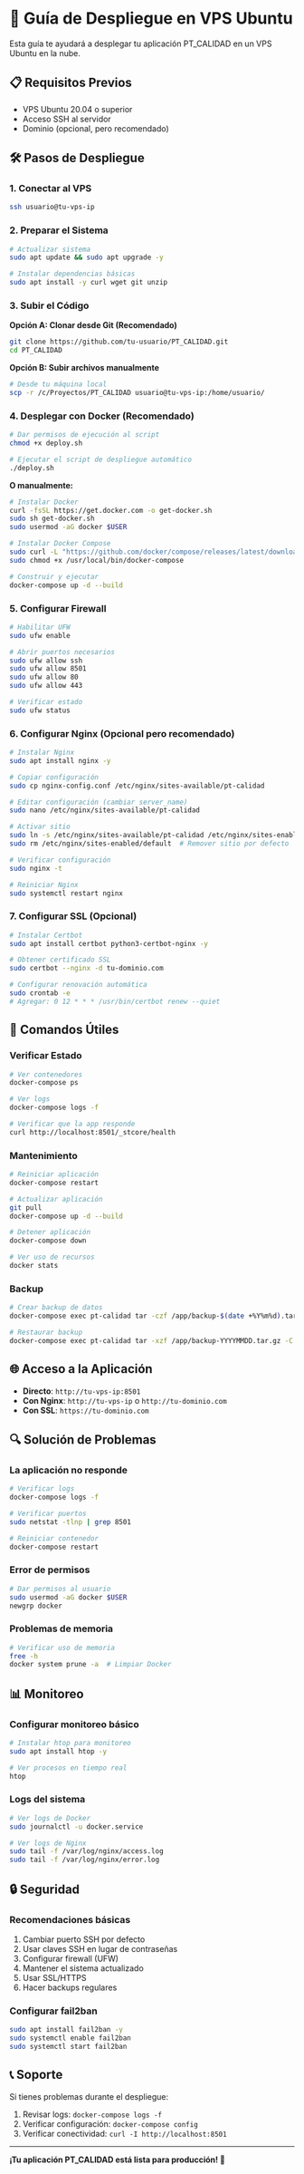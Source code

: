 # 🚀 Guía de Despliegue en VPS Ubuntu

Esta guía te ayudará a desplegar tu aplicación PT_CALIDAD en un VPS Ubuntu en la nube.

## 📋 Requisitos Previos

- VPS Ubuntu 20.04 o superior
- Acceso SSH al servidor
- Dominio (opcional, pero recomendado)

## 🛠️ Pasos de Despliegue

### 1. Conectar al VPS

```bash
ssh usuario@tu-vps-ip
```

### 2. Preparar el Sistema

```bash
# Actualizar sistema
sudo apt update && sudo apt upgrade -y

# Instalar dependencias básicas
sudo apt install -y curl wget git unzip
```

### 3. Subir el Código

**Opción A: Clonar desde Git (Recomendado)**
```bash
git clone https://github.com/tu-usuario/PT_CALIDAD.git
cd PT_CALIDAD
```

**Opción B: Subir archivos manualmente**
```bash
# Desde tu máquina local
scp -r /c/Proyectos/PT_CALIDAD usuario@tu-vps-ip:/home/usuario/
```

### 4. Desplegar con Docker (Recomendado)

```bash
# Dar permisos de ejecución al script
chmod +x deploy.sh

# Ejecutar el script de despliegue automático
./deploy.sh
```

**O manualmente:**
```bash
# Instalar Docker
curl -fsSL https://get.docker.com -o get-docker.sh
sudo sh get-docker.sh
sudo usermod -aG docker $USER

# Instalar Docker Compose
sudo curl -L "https://github.com/docker/compose/releases/latest/download/docker-compose-$(uname -s)-$(uname -m)" -o /usr/local/bin/docker-compose
sudo chmod +x /usr/local/bin/docker-compose

# Construir y ejecutar
docker-compose up -d --build
```

### 5. Configurar Firewall

```bash
# Habilitar UFW
sudo ufw enable

# Abrir puertos necesarios
sudo ufw allow ssh
sudo ufw allow 8501
sudo ufw allow 80
sudo ufw allow 443

# Verificar estado
sudo ufw status
```

### 6. Configurar Nginx (Opcional pero recomendado)

```bash
# Instalar Nginx
sudo apt install nginx -y

# Copiar configuración
sudo cp nginx-config.conf /etc/nginx/sites-available/pt-calidad

# Editar configuración (cambiar server_name)
sudo nano /etc/nginx/sites-available/pt-calidad

# Activar sitio
sudo ln -s /etc/nginx/sites-available/pt-calidad /etc/nginx/sites-enabled/
sudo rm /etc/nginx/sites-enabled/default  # Remover sitio por defecto

# Verificar configuración
sudo nginx -t

# Reiniciar Nginx
sudo systemctl restart nginx
```

### 7. Configurar SSL (Opcional)

```bash
# Instalar Certbot
sudo apt install certbot python3-certbot-nginx -y

# Obtener certificado SSL
sudo certbot --nginx -d tu-dominio.com

# Configurar renovación automática
sudo crontab -e
# Agregar: 0 12 * * * /usr/bin/certbot renew --quiet
```

## 🔧 Comandos Útiles

### Verificar Estado
```bash
# Ver contenedores
docker-compose ps

# Ver logs
docker-compose logs -f

# Verificar que la app responde
curl http://localhost:8501/_stcore/health
```

### Mantenimiento
```bash
# Reiniciar aplicación
docker-compose restart

# Actualizar aplicación
git pull
docker-compose up -d --build

# Detener aplicación
docker-compose down

# Ver uso de recursos
docker stats
```

### Backup
```bash
# Crear backup de datos
docker-compose exec pt-calidad tar -czf /app/backup-$(date +%Y%m%d).tar.gz /app/data

# Restaurar backup
docker-compose exec pt-calidad tar -xzf /app/backup-YYYYMMDD.tar.gz -C /app/
```

## 🌐 Acceso a la Aplicación

- **Directo**: `http://tu-vps-ip:8501`
- **Con Nginx**: `http://tu-vps-ip` o `http://tu-dominio.com`
- **Con SSL**: `https://tu-dominio.com`

## 🔍 Solución de Problemas

### La aplicación no responde
```bash
# Verificar logs
docker-compose logs -f

# Verificar puertos
sudo netstat -tlnp | grep 8501

# Reiniciar contenedor
docker-compose restart
```

### Error de permisos
```bash
# Dar permisos al usuario
sudo usermod -aG docker $USER
newgrp docker
```

### Problemas de memoria
```bash
# Verificar uso de memoria
free -h
docker system prune -a  # Limpiar Docker
```

## 📊 Monitoreo

### Configurar monitoreo básico
```bash
# Instalar htop para monitoreo
sudo apt install htop -y

# Ver procesos en tiempo real
htop
```

### Logs del sistema
```bash
# Ver logs de Docker
sudo journalctl -u docker.service

# Ver logs de Nginx
sudo tail -f /var/log/nginx/access.log
sudo tail -f /var/log/nginx/error.log
```

## 🔒 Seguridad

### Recomendaciones básicas
1. Cambiar puerto SSH por defecto
2. Usar claves SSH en lugar de contraseñas
3. Configurar firewall (UFW)
4. Mantener el sistema actualizado
5. Usar SSL/HTTPS
6. Hacer backups regulares

### Configurar fail2ban
```bash
sudo apt install fail2ban -y
sudo systemctl enable fail2ban
sudo systemctl start fail2ban
```

## 📞 Soporte

Si tienes problemas durante el despliegue:

1. Revisar logs: `docker-compose logs -f`
2. Verificar configuración: `docker-compose config`
3. Verificar conectividad: `curl -I http://localhost:8501`

---

**¡Tu aplicación PT_CALIDAD está lista para producción! 🎉**
